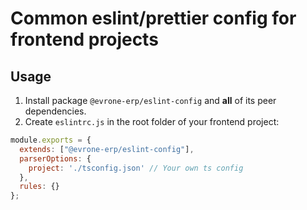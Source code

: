 # Common eslint/prettier config for frontend projects

## Usage

1. Install package `@evrone-erp/eslint-config` and **all** of its peer dependencies.
2. Create `eslintrc.js` in the root folder of your frontend project:

```javascript
module.exports = {
  extends: ["@evrone-erp/eslint-config"],
  parserOptions: {
    project: './tsconfig.json' // Your own ts config
  },
  rules: {}
};

```